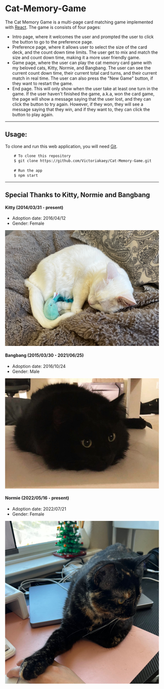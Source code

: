 # Cat-Memory-Game

The Cat Memory Game is a multi-page card matching game implemented with [React](https://react.dev/). The game is consists of four pages:

- Intro page, where it welcomes the user and prompted the user to click the button to go to the preference page.
- Preference page, where it allows user to select the size of the card deck, and the count down time limits. The user get to mix and match the size and count down time, making it a more user friendly game.
- Game page, where the user can play the cat memory card game with my beloved cats, Kitty, Normie, and Bangbang. The user can see the current count down time, their current total card turns, and their current match in real time. The user can also press the "New Game" button, if they want to restart the game.
- End page. This will only show when the user take at least one turn in the game. If the user haven't finished the game, a.k.a, won the card game, the page will show a message saying that the user lost, and they can click the button to try again. However, if they won, they will see a message saying that they win, and if they want to, they can click the button to play again.

---

## Usage:

To clone and run this web application, you will need [Git](https://git-scm.com/).

```
    # To clone this repository
    $ git clone https://github.com/Victoriakaey/Cat-Memory-Game.git

    # Run the app
    $ npm start
```

---

## Special Thanks to Kitty, Normie and Bangbang

#### Kitty (2014/03/31 - present)

- Adoption date: 2016/04/12
- Gender: Female
    <!-- - Description: A sweet, smart, friendly and energetic cat, love the color blue and chicken. She will randomly twist her body, act crazy and run around the room. -->

![Alt text](src/readmeImage/kitty.jpg)

#### Bangbang (2015/03/30 - 2021/06/25)

- Adoption date: 2016/10/24
- Gender: Male

![Alt text](src/readmeImage/bangbang.png)

#### Normie (2022/05/16 - present)

- Adoption date: 2022/07/21
- Gender: Female

![Alt text](src/readmeImage/normie.jpg)
